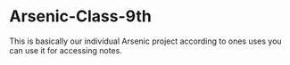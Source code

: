 # Arsenic-Class-9th
This is basically our individual Arsenic project according to ones uses you can use it for accessing notes.
